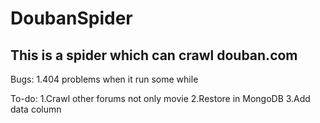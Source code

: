 # DoubanSpider
## This is a spider which can crawl douban.com

Bugs:
1.404 problems when it run some while

To-do:
1.Crawl other forums not only movie
2.Restore in MongoDB
3.Add data column

